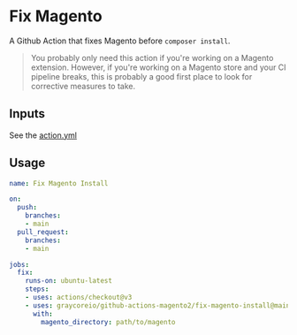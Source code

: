 # Fix Magento

A Github Action that fixes Magento before `composer install`. 

> You probably only need this action if you're working on a Magento extension. However, if you're working on a Magento store and your CI pipeline breaks, this is probably a good first place to look for corrective measures to take.

## Inputs

See the [action.yml](./action.yml)

## Usage

```yml
name: Fix Magento Install

on:
  push:
    branches:
    - main
  pull_request:
    branches:
    - main

jobs:
  fix:
    runs-on: ubuntu-latest
    steps:
    - uses: actions/checkout@v3
    - uses: graycoreio/github-actions-magento2/fix-magento-install@main
      with:
        magento_directory: path/to/magento
```
